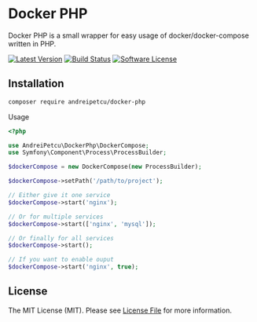# Docker PHP

Docker PHP is a small wrapper for easy usage of docker/docker-compose written in PHP.

[![Latest Version](https://img.shields.io/github/release/andreipetcu/docker-php.svg?style=flat-square)](https://github.com/andreipetcu/docker-php/releases)
[![Build Status](https://travis-ci.org/andreipetcu/docker-php.svg?branch=master)](https://travis-ci.org/andreipetcu/docker-php)
[![Software License](https://img.shields.io/badge/license-MIT-brightgreen.svg?style=flat-square)](LICENSE)


Installation
------------

```bash
composer require andreipetcu/docker-php
```

Usage
```php
<?php

use AndreiPetcu\DockerPhp\DockerCompose;
use Symfony\Component\Process\ProcessBuilder;

$dockerCompose = new DockerCompose(new ProcessBuilder);

$dockerCompose->setPath('/path/to/project');

// Either give it one service
$dockerCompose->start('nginx');

// Or for multiple services
$dockerCompose->start(['nginx', 'mysql']);

// Or finally for all services
$dockerCompose->start();

// If you want to enable ouput
$dockerCompose->start('nginx', true); 
```

License
-------

The MIT License (MIT). Please see [License File](LICENSE) for more information.